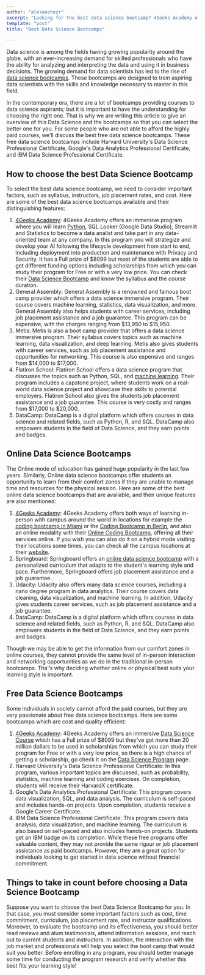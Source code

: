 ```yaml
---
author: "alesanchezr"
excerpt: "Looking for the best data science bootcamp? 4Geeks Academy offers expert-led training and real-world projects to kickstart your career in data science."
template: "post"
title: "Best Data Science Bootcamps"

---
```


Data science is among the fields having growing popularity around the globe, with an ever-increasing demand for skilled professionals who have the ability for analyzing and interpreting the data and using it in business decisions. The growing demand for data scientists has led to the rise of [data science bootcamps](https://4geeksacademy.com/us/coding-bootcamps/datascience-machine-learning). These bootcamps are designed to train aspiring data scientists with the skills and knowledge necessary to master in this field.

In the contemporary era, there are a lot of bootcamps providing courses to data science aspirants; but it is important to have the understanding for choosing the right one. That is why we are writing this article to give an overview of this Data Science and the bootcamps so that you can select the better one for you. For some people who are not able to afford the highly paid courses, we'll discuss the best free data science bootcamps. These free data science bootcamps include Harvard University's Data Science Professional Certificate, Google's Data Analytics Professional Certificate, and IBM Data Science Professional Certificate. 

## How to choose the best Data Science Bootcamp

To select the best data science bootcamp, we need to consider important factors, such as syllabus, instructors, job placement rates, and cost. Here are some of the best data science bootcamps available and their distinguishing features:

1.	[4Geeks Academy](https://4geeksacademy.com/): 4Geeks Academy offers an immersive program where you will learn [Python](https://4geeks.com/technologies/python), SQL Looker (Google Data Studio), Streamlit and Statistics to become a data analist and take part in any data-oriented team at any company. In this program you will strategize and develop your AI following the lifecycle development from start to end, including deployment into production and maintenance with Privacy and Security. It has a Full prize of $8099 but most of the students are able to get different funding options including scholarships from which you can study their program for Free or with a very low price. You can check their [Data Science Bootcamp](https://4geeksacademy.com/us/coding-bootcamps/datascience-machine-learning) and know the syllabus and the course duration.
2.	General Assembly: General Assembly is a renowned and famous boot camp provider which offers a data science immersive program. Their course covers machine learning, statistics, data visualization, and more. General Assembly also helps students with career services, including job placement assistance and a job guarantee. This program can be expensive, with the charges ranging from $13,950 to $15,950.
3.	Metis: Metis is also a boot camp provider that offers a data science immersive program. Their syllabus covers topics such as machine learning, data visualization, and deep learning. Metis also gives students with career services, such as job placement assistance and opportunities for networking. This course is also expensive and ranges from $14,000 to $17,000.
4.	Flatiron School: Flatiron School offers a data science program that discusses the topics such as Python, SQL, and [machine learning](https://4geeksacademy.com/us/machine-learning-engineer/machine-learning-engineer). Their program includes a capstone project, where students work on a real-world data science project and showcase their skills to potential employers. Flatiron School also gives the students job placement assistance and a job guarantee. This course is very costly and ranges from $17,000 to $20,000.
5.	DataCamp: DataCamp is a digital platform which offers courses in data science and related fields, such as Python, R, and SQL. DataCamp also empowers students in the field of Data Science, and they earn points and badges.
 
## Online Data Science Bootcamps

The Online mode of education has gained huge popularity in the last few years. Similarly, Online data science bootcamps offer students an opportunity to learn from their comfort zones if they are unable to manage time and resources for the physical session. Here are some of the best online data science bootcamps that are available, and their unique features are also mentioned:

1.	[4Geeks Academy](https://4geeksacademy.com/): 4Geeks Academy offers both ways of learning in-person with campus around the world in locations for example the [coding bootcamp in Miami](https://4geeksacademy.com/us/coding-campus/coding-bootcamp-miami) or the [Coding Bootcamp in Berlin](https://4geeksacademy.com/us/coding-campus/coding-bootcamp-berlin-germany), and also an online modality with their [Online Coding Bootcamp](https://4geeksacademy.com/us/coding-campus/online-coding-bootcamp), offering all their services online. If you wish you can also do it on a hybrid mode visiting their locations some times, you can check all the campus locations at their [website](https://4geeksacademy.com/).
2.	Springboard: Springboard offers an [online data science bootcamp](https://4geeksacademy.com/us/coding-bootcamps/datascience-machine-learning) with a personalized curriculum that adapts to the student's learning style and pace. Furthermore, Springboard offers job placement assistance and a job guarantee.
3.	Udacity: Udacity also offers many data science courses, including a nano degree program in data analytics. Their course covers data cleaning, data visualization, and machine learning. In addition, Udacity gives students career services, such as job placement assistance and a job guarantee.
4.	DataCamp: DataCamp is a digital platform which offers courses in data science and related fields, such as Python, R, and SQL. DataCamp also empowers students in the field of Data Science, and they earn points and badges.

Though we may be able to get the information from our comfort zones in online courses, they cannot provide the same level of in-person interaction and networking opportunities as we do in the traditional in-person bootcamps. Tha'’s why deciding whether online or physical best suits your learning style is important.

## Free Data Science Bootcamps

Some individuals in society cannot afford the paid courses, but they are very passionate about free data science bootcamps. Here are some bootcamps which are cost and quality efficient:

1.	[4Geeks Academy](https://4geeksacademy.com/): 4Geeks Academy offers an immersive [Data Science Course](https://4geeksacademy.com/us/coding-bootcamps/datascience-machine-learning) which has a Full prize of $8099 but they've got more than 20 million dollars to be used in scholarships from which you can study their program for Free or with a very low price, so there is a high chance of getting a scholarship, go check it on the [Data Science Program](https://4geeksacademy.com/us/coding-bootcamps/datascience-machine-learning) page.
2.	Harvard University's Data Science Professional Certificate: In this program, various important topics are discussed, such as probability, statistics, machine learning and coding exercises. On completion, students will receive their HarvardX certificate.
3.	Google's Data Analytics Professional Certificate: This program covers data visualization, SQL, and data analysis. The curriculum is self-paced and includes hands-on projects. Upon completion, students receive a Google Career Certificate.
4.	IBM Data Science Professional Certificate: This program covers data analysis, data visualization, and machine learning. The curriculum is also based on self-paced and also includes hands-on projects. Students get an IBM badge on its completion.
While these free programs offer valuable content, they may not provide the same rigour or job placement assistance as paid bootcamps. However, they are a great option for individuals looking to get started in data science without financial commitment.

## Things to take in count before choosing a Data Science Bootcamp

Suppose you want to choose the best Data Science Bootcamp for you. In that case, you must consider some important factors such as cost, time commitment, curriculum, job placement rate, and instructor qualifications. Moreover, to evaluate the bootcamp and its effectiveness, you should better read reviews and alum testimonials, attend information sessions, and reach out to current students and instructors. In addition, the interaction with the job market and professionals will help you select the boot camp that would suit you better. Before enrolling in any program, you should better manage some time for conducting the program research and verify whether this best fits your learning style!

<call-to-action button_text="Enroll now" button_link="https://4geeksacademy.com/us/coding-bootcamps/datascience-machine-learning" background="rgba(0, 151, 205, 0.15)" title="Become a Data Scientist" text="Join a data science bootcamp and become one of the highest paid professionals"></call-to-action>